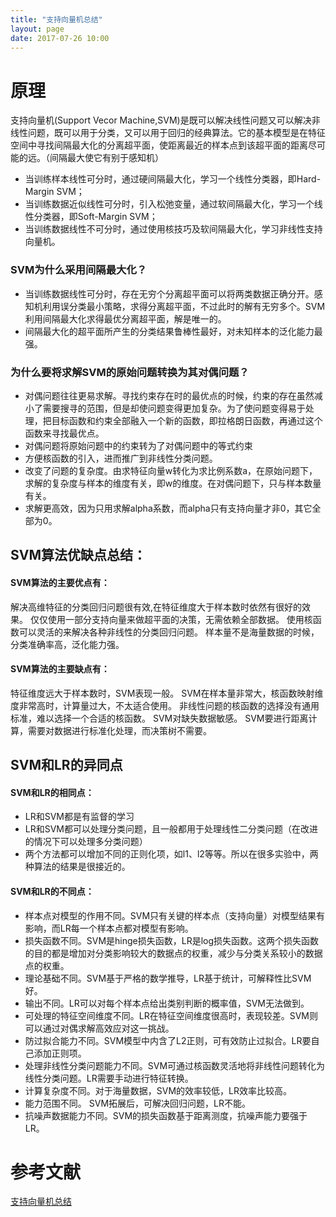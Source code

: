 ```yaml
---
title: "支持向量机总结"
layout: page
date: 2017-07-26 10:00
---
```

# 原理
支持向量机(Support Vecor Machine,SVM)是既可以解决线性问题又可以解决非线性问题，既可以用于分类，又可以用于回归的经典算法。它的基本模型是在特征空间中寻找间隔最大化的分离超平面，使距离最近的样本点到该超平面的距离尽可能的远。（间隔最大使它有别于感知机）

- 当训练样本线性可分时，通过硬间隔最大化，学习一个线性分类器，即Hard-Margin SVM；
- 当训练数据近似线性可分时，引入松弛变量，通过软间隔最大化，学习一个线性分类器，即Soft-Margin SVM；
- 当训练数据线性不可分时，通过使用核技巧及软间隔最大化，学习非线性支持向量机。


### SVM为什么采用间隔最大化？

- 当训练数据线性可分时，存在无穷个分离超平面可以将两类数据正确分开。感知机利用误分类最小策略，求得分离超平面，不过此时的解有无穷多个。SVM利用间隔最大化求得最优分离超平面，解是唯一的。
- 间隔最大化的超平面所产生的分类结果鲁棒性最好，对未知样本的泛化能力最强。


### 为什么要将求解SVM的原始问题转换为其对偶问题？

- 对偶问题往往更易求解。寻找约束存在时的最优点的时候，约束的存在虽然减小了需要搜寻的范围，但是却使问题变得更加复杂。为了使问题变得易于处理，把目标函数和约束全部融入一个新的函数，即拉格朗日函数，再通过这个函数来寻找最优点。
- 对偶问题将原始问题中的约束转为了对偶问题中的等式约束
- 方便核函数的引入，进而推广到非线性分类问题。
- 改变了问题的复杂度。由求特征向量w转化为求比例系数a，在原始问题下，求解的复杂度与样本的维度有关，即w的维度。在对偶问题下，只与样本数量有关。
- 求解更高效，因为只用求解alpha系数，而alpha只有支持向量才非0，其它全部为0。


## SVM算法优缺点总结：

#### SVM算法的主要优点有：
解决高维特征的分类回归问题很有效,在特征维度大于样本数时依然有很好的效果。
仅仅使用一部分支持向量来做超平面的决策，无需依赖全部数据。
使用核函数可以灵活的来解决各种非线性的分类回归问题。
样本量不是海量数据的时候，分类准确率高，泛化能力强。
#### SVM算法的主要缺点有：
特征维度远大于样本数时，SVM表现一般。
SVM在样本量非常大，核函数映射维度非常高时，计算量过大，不太适合使用。
非线性问题的核函数的选择没有通用标准，难以选择一个合适的核函数。
SVM对缺失数据敏感。
SVM要进行距离计算，需要对数据进行标准化处理，而决策树不需要。



## SVM和LR的异同点

#### SVM和LR的相同点：
- LR和SVM都是有监督的学习
- LR和SVM都可以处理分类问题，且一般都用于处理线性二分类问题（在改进的情况下可以处理多分类问题） 
- 两个方法都可以增加不同的正则化项，如l1、l2等等。所以在很多实验中，两种算法的结果是很接近的。 
#### SVM和LR的不同点：
- 样本点对模型的作用不同。SVM只有关键的样本点（支持向量）对模型结果有影响，而LR每一个样本点都对模型有影响。
- 损失函数不同。SVM是hinge损失函数，LR是log损失函数。这两个损失函数的目的都是增加对分类影响较大的数据点的权重，减少与分类关系较小的数据点的权重。
- 理论基础不同。SVM基于严格的数学推导，LR基于统计，可解释性比SVM好。
- 输出不同。LR可以对每个样本点给出类别判断的概率值，SVM无法做到。
- 可处理的特征空间维度不同。LR在特征空间维度很高时，表现较差。SVM则可以通过对偶求解高效应对这一挑战。
- 防过拟合能力不同。SVM模型中内含了L2正则，可有效防止过拟合。LR要自己添加正则项。
- 处理非线性分类问题能力不同。SVM可通过核函数灵活地将非线性问题转化为线性分类问题。LR需要手动进行特征转换。
- 计算复杂度不同。对于海量数据，SVM的效率较低，LR效率比较高。
- 能力范围不同。 SVM拓展后，可解决回归问题，LR不能。
- 抗噪声数据能力不同。SVM的损失函数基于距离测度，抗噪声能力要强于LR。


# 参考文献
[支持向量机总结](https://blog.csdn.net/Yasin0/article/details/85799382)